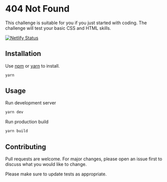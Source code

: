 # 404 Not Found

This challenge is suitable for you if you just started with coding. The challenge will test your basic CSS and HTML skills.

[![Netlify Status](https://api.netlify.com/api/v1/badges/879b5c36-8080-41d8-b294-b1bccfc34b0d/deploy-status)](https://app.netlify.com/sites/flamboyant-leakey-38275e/deploys)

## Installation

Use [npm](https://www.npmjs.com/) or [yarn](https://yarnpkg.com/) to install.

```bash
yarn
```

## Usage

Run development server

```bash
yarn dev
```

Run production build

```bash
yarn build
```

## Contributing

Pull requests are welcome. For major changes, please open an issue first to discuss what you would like to change.

Please make sure to update tests as appropriate.
